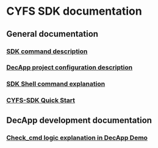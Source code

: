 # CYFS SDK documentation

## General documentation

### [SDK command description](./sdkcommands.md)

### [DecApp project configuration description](./cyfs_project_configuration.md)

### [SDK Shell command explanation](./CYFS-SHELL.md)

### [CYFS-SDK Quick Start](./CYFS-SDK_Quick_Start.md)

## DecApp development documentation

### [Check_cmd logic explanation in DecApp Demo](DecApp/check_cmd.md)